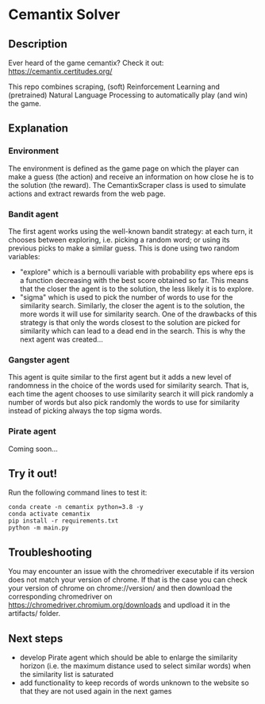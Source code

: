 # Cemantix Solver

## Description

Ever heard of the game cemantix? Check it out: https://cemantix.certitudes.org/

This repo combines scraping, (soft) Reinforcement Learning and (pretrained) Natural Language Processing to automatically play (and win) the game.

## Explanation

### Environment

The environment is defined as the game page on which the player can make a guess (the action) and receive an information on how close he is to the solution (the reward).
The CemantixScraper class is used to simulate actions and extract rewards from the web page.

### Bandit agent

The first agent works using the well-known bandit strategy: at each turn, it chooses between exploring, i.e. picking a random word; or using its previous picks to make a similar guess.
This is done using two random variables:

- "explore" which is a bernoulli variable with probability eps where eps is a function decreasing with the best score obtained so far. This means that the closer the agent is to the solution, the less likely it is to explore.
- "sigma" which is used to pick the number of words to use for the similarity search. Similarly, the closer the agent is to the solution, the more words it will use for similarity search.
  One of the drawbacks of this strategy is that only the words closest to the solution are picked for similarity which can lead to a dead end in the search. This is why the next agent was created...

### Gangster agent

This agent is quite similar to the first agent but it adds a new level of randomness in the choice of the words used for similarity search. That is, each time the agent chooses to use similarity search it will pick randomly a number of words but also pick randomly the words to use for similarity instead of picking always the top sigma words.

### Pirate agent

Coming soon...

## Try it out!

Run the following command lines to test it:

```
conda create -n cemantix python=3.8 -y
conda activate cemantix
pip install -r requirements.txt
python -m main.py
```

## Troubleshooting

You may encounter an issue with the chromedriver executable if its version does not match your version of chrome.
If that is the case you can check your version of chrome on chrome://version/ and then download the corresponding chromedriver on https://chromedriver.chromium.org/downloads and updload it in the artifacts/ folder.

## Next steps

- develop Pirate agent which should be able to enlarge the similarity horizon (i.e. the maximum distance used to select similar words) when the similarity list is saturated
- add functionality to keep records of words unknown to the website so that they are not used again in the next games
